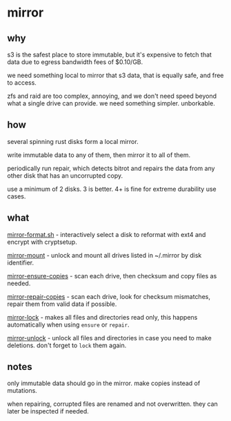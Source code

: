 # mirror

## why

s3 is the safest place to store immutable, but it's expensive to fetch that data due to egress bandwidth fees of $0.10/GB.

we need something local to mirror that s3 data, that is equally safe, and free to access.

zfs and raid are too complex, annoying, and we don't need speed beyond what a single drive can provide. we need something simpler. unborkable.

## how

several spinning rust disks form a local mirror.

write immutable data to any of them, then mirror it to all of them.

periodically run repair, which detects bitrot and repairs the data from any other disk that has an uncorrupted copy.

use a minimum of 2 disks. 3 is better. 4+ is fine for extreme durability use cases.

## what

[mirror-format.sh](./bin/mirror-format.sh) - interactively select a disk to reformat with ext4 and encrypt with cryptsetup.

[mirror-mount](./bin/mirror-mount) - unlock and mount all drives listed in ~/.mirror by disk identifier.

[mirror-ensure-copies](./bin/mirror-ensure-copies) - scan each drive, then checksum and copy files as needed.

[mirror-repair-copies](./bin/mirror-repair-copies) - scan each drive, look for checksum mismatches, repair them from valid data if possible.

[mirror-lock](./bin/mirror-lock) - makes all files and directories read only, this happens automatically when using `ensure` or `repair`.

[mirror-unlock](./bin/mirror-unlock) - unlock all files and directories in case you need to make deletions. don't forget to `lock` them again.

## notes

only immutable data should go in the mirror. make copies instead of mutations.

when repairing, corrupted files are renamed and not overwritten. they can later be inspected if needed.
